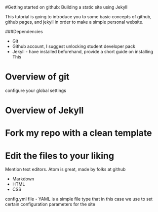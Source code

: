 #Getting started on github: Building a static site using Jekyll

This tutorial is going to introduce you to some basic concepts of github, github pages, and jekyll in order to make a simple personal website.

###Dependencies
+ Git
+ Github account, I suggest unlocking student developer pack
+ Jekyll - have installed beforehand, provide a short guide on installing This

# Overview of git
configure your global settings
# Overview of Jekyll
# Fork my repo with a clean template
# Edit the files to your liking
Mention text editors. Atom is great, made by folks at github
+ Markdown
+ HTML
+ CSS

config.yml file - YAML is a simple file type that in this case we use to set certain configuration parameters for the site
#
